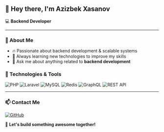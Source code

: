 ## 👋 Hey there, I'm  Azizbek Xasanov 

💻 **Backend Developer** 

---

### 📌 About Me

- 🔥 Passionate about backend development & scalable systems
- 🚀 Always learning new technologies to improve my skills
- 💬 Ask me about anything related to **backend development**




### 🚀 Technologies & Tools

![PHP](https://img.shields.io/badge/PHP-777BB4?style=for-the-badge&logo=php&logoColor=white)
![Laravel](https://img.shields.io/badge/Laravel-FF2D20?style=for-the-badge&logo=laravel&logoColor=white)
![MySQL](https://img.shields.io/badge/MySQL-4479A1?style=for-the-badge&logo=mysql&logoColor=white)
![Redis](https://img.shields.io/badge/Redis-DC382D?style=for-the-badge&logo=redis&logoColor=white)
![GraphQL](https://img.shields.io/badge/GraphQL-E10098?style=for-the-badge&logo=graphql&logoColor=white)
![REST API](https://img.shields.io/badge/REST%20API-02569B?style=for-the-badge&logo=api&logoColor=white)

---

### 📫 Contact Me

[![GitHub](https://img.shields.io/badge/GitHub-devforge--php-181717?style=for-the-badge&logo=github)](https://github.com/devforge-php)

🚀 **Let's build something awesome together!**
